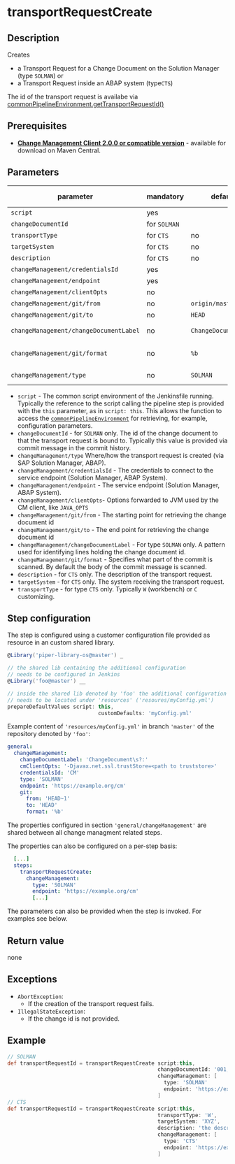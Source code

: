 # transportRequestCreate

## Description

Creates

* a Transport Request for a Change Document on the Solution Manager (type `SOLMAN`) or
* a Transport Request inside an ABAP system (type`CTS`)

The id of the transport request is availabe via [commonPipelineEnvironment.getTransportRequestId()](commonPipelineEnvironment.md)

## Prerequisites

* **[Change Management Client 2.0.0 or compatible version](http://central.maven.org/maven2/com/sap/devops/cmclient/dist.cli/)** - available for download on Maven Central.

## Parameters

| parameter        | mandatory | default                                                | possible values    |
| -----------------|-----------|--------------------------------------------------------|--------------------|
| `script`        | yes       |                                                    |                    |
| `changeDocumentId`        | for `SOLMAN`      |                                                    |                    |
| `transportType`  | for `CTS`  | no                                                    |                    |
| `targetSystem`   | for `CTS`  | no                                                    |                    |
| `description`    | for `CTS`  | no                                                    |                    |
| `changeManagement/credentialsId`  | yes       |                                                    |                    |
| `changeManagement/endpoint`        | yes       |                                                    |                    |
| `changeManagement/clientOpts`     | no       |                                                     |                     |
| `changeManagement/git/from`         | no        | `origin/master`                                        |                    |
| `changeManagement/git/to`           | no        | `HEAD`                                                 |                    |
| `changeManagement/changeDocumentLabel`        | no        | `ChangeDocument\s?:`                                   | regex pattern      |
| `changeManagement/git/format`        | no        | `%b`                                                   | see `git log --help` |
| `changeManagement/type`           | no        | `SOLMAN`                                               | `SOLMAN`, `CTS`    |

* `script` - The common script environment of the Jenkinsfile running. Typically the reference to the script calling the pipeline step is provided with the `this` parameter, as in `script: this`. This allows the function to access the [`commonPipelineEnvironment`](commonPipelineEnvironment.md) for retrieving, for example, configuration parameters.
* `changeDocumentId` - for `SOLMAN` only. The id of the change document to that the transport request is bound to. Typically this value is provided via commit message in the commit history.
* `changeManagement/type` Where/how the transport request is created (via SAP Solution Manager, ABAP).
* `changeManagement/credentialsId` - The credentials to connect to the service endpoint (Solution Manager, ABAP System).
* `changeManagement/endpoint` - The service endpoint (Solution Manager, ABAP System).
* `changeManagement/clientOpts`- Options forwarded to JVM used by the CM client, like `JAVA_OPTS`
* `changeManagement/git/from` - The starting point for retrieving the change document id
* `changeManagement/git/to` - The end point for retrieving the change document id
* `changeManagement/changeDocumentLabel` - For type `SOLMAN` only. A pattern used for identifying lines holding the change document id.
* `changeManagement/git/format` - Specifies what part of the commit is scanned. By default the body of the commit message is scanned.
* `description` - for `CTS` only. The description of the transport request.
* `targetSystem` - for `CTS` only. The system receiving the transport request.
* `transportType` - for type `CTS` only. Typically `W` (workbench) or `C` customizing.

## Step configuration

The step is configured using a customer configuration file provided as
resource in an custom shared library.

```groovy
@Library('piper-library-os@master') _

// the shared lib containing the additional configuration
// needs to be configured in Jenkins
@Library('foo@master') __

// inside the shared lib denoted by 'foo' the additional configuration file
// needs to be located under 'resources' ('resoures/myConfig.yml')
prepareDefaultValues script: this,
                             customDefaults: 'myConfig.yml'
```

Example content of `'resources/myConfig.yml'` in branch `'master'` of the repository denoted by
`'foo'`:

```yaml
general:
  changeManagement:
    changeDocumentLabel: 'ChangeDocument\s?:'
    cmClientOpts: '-Djavax.net.ssl.trustStore=<path to truststore>'
    credentialsId: 'CM'
    type: 'SOLMAN'
    endpoint: 'https://example.org/cm'
    git:
      from: 'HEAD~1'
      to: 'HEAD'
      format: '%b'
```

The properties configured in section `'general/changeManagement'` are shared between
all change managment related steps.

The properties can also be configured on a per-step basis:

```yaml
  [...]
  steps:
    transportRequestCreate:
      changeManagement:
        type: 'SOLMAN'
        endpoint: 'https://example.org/cm'
        [...]
```

The parameters can also be provided when the step is invoked. For examples see below.

## Return value

none

## Exceptions

* `AbortException`:
  * If the creation of the transport request fails.
* `IllegalStateException`:
  * If the change id is not provided.

## Example

```groovy
// SOLMAN
def transportRequestId = transportRequestCreate script:this,
                                                changeDocumentId: '001,'
                                                changeManagement: [
                                                  type: 'SOLMAN'
                                                  endpoint: 'https://example.org/cm'
                                                ]
// CTS
def transportRequestId = transportRequestCreate script:this,
                                                transportType: 'W',
                                                targetSystem: 'XYZ',
                                                description: 'the description',
                                                changeManagement: [
                                                  type: 'CTS'
                                                  endpoint: 'https://example.org/cm'
                                                ]
```
